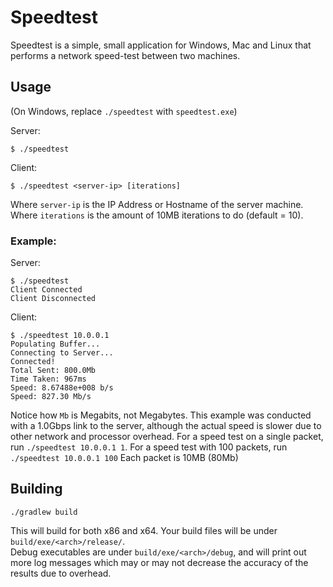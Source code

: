 # Speedtest

Speedtest is a simple, small application for Windows, Mac and Linux that performs a network speed-test between two machines.

## Usage
(On Windows, replace `./speedtest` with `speedtest.exe`)

Server: 
```
$ ./speedtest
```

Client:
```
$ ./speedtest <server-ip> [iterations]
```
Where `server-ip` is the IP Address or Hostname of the server machine.   
Where `iterations` is the amount of 10MB iterations to do (default = 10).

### Example:
Server:
```
$ ./speedtest
Client Connected
Client Disconnected
```

Client:
```
$ ./speedtest 10.0.0.1
Populating Buffer...
Connecting to Server...
Connected!
Total Sent: 800.0Mb
Time Taken: 967ms
Speed: 8.67488e+008 b/s
Speed: 827.30 Mb/s
```

Notice how `Mb` is Megabits, not Megabytes. This example was conducted with a 1.0Gbps link to the server, although the actual speed is slower due to 
other network and processor overhead. For a speed test on a single packet, run `./speedtest 10.0.0.1 1`. For a speed test with 100 packets, run `./speedtest 10.0.0.1 100`
Each packet is 10MB (80Mb)

## Building
```
./gradlew build
```

This will build for both x86 and x64. Your build files will be under `build/exe/<arch>/release/`.   
Debug executables are under `build/exe/<arch>/debug`, and will print out more log messages which may or may not decrease the accuracy of the results due to overhead.